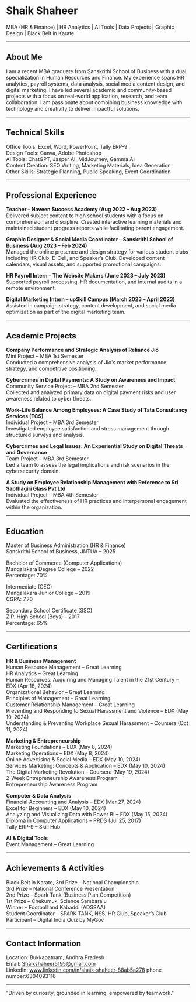 # Shaik Shaheer

MBA (HR & Finance) | HR Analytics | AI Tools | Data Projects | Graphic Design | Black Belt in Karate

---

## About Me

I am a recent MBA graduate from Sanskrithi School of Business with a dual specialization in Human Resources and Finance. My experience spans HR analytics, payroll systems, data analysis, social media content design, and digital marketing. I have led several academic and community-based projects with a focus on real-world application, research, and team collaboration. I am passionate about combining business knowledge with technology and creativity to deliver impactful solutions.

---

## Technical Skills

Office Tools: Excel, Word, PowerPoint, Tally ERP-9  
Design Tools: Canva, Adobe Photoshop  
AI Tools: ChatGPT, Jasper AI, MidJourney, Gamma AI  
Content Creation: SEO Writing, Marketing Materials, Idea Generation  
Other Skills: Strategic Planning, Public Speaking, Event Coordination  

---

## Professional Experience

**Teacher – Naveen Success Academy (Aug 2022 – Aug 2023)**  
Delivered subject content to high school students with a focus on comprehension and discipline. Created interactive learning materials and maintained student progress reports while facilitating parent engagement.

**Graphic Designer & Social Media Coordinator – Sanskrithi School of Business (Aug 2023 – Feb 2024)**  
Managed the online presence and design strategy for various student clubs including HR Club, E-Cell, and Speaker’s Club. Developed content calendars, visual assets, and supported promotional campaigns.

**HR Payroll Intern – The Website Makers (June 2023 – July 2023)**  
Supported payroll processing, HR documentation, and internal audits in a remote environment.

**Digital Marketing Intern – upSkill Campus (March 2023 – April 2023)**  
Assisted in campaign strategy, content development, and social media optimization as part of the digital marketing team.

---

## Academic Projects

**Company Performance and Strategic Analysis of Reliance Jio**  
Mini Project – MBA 1st Semester  
Conducted a comprehensive analysis of Jio's market performance, strategy, and competitive positioning.

**Cybercrimes in Digital Payments: A Study on Awareness and Impact**  
Community Service Project – MBA 2nd Semester  
Collected and analyzed primary data on digital payment risks and user awareness related to cyber threats.

**Work-Life Balance Among Employees: A Case Study of Tata Consultancy Services (TCS)**  
Individual Project – MBA 3rd Semester  
Investigated employee satisfaction and stress management through structured surveys and analysis.

**Cybercrimes and Legal Issues: An Experiential Study on Digital Threats and Governance**  
Team Project – MBA 3rd Semester  
Led a team to assess the legal implications and risk scenarios in the cybersecurity domain.

**A Study on Employee Relationship Management with Reference to Sri Sapthagiri Glass Pvt Ltd**  
Individual Project – MBA 4th Semester  
Evaluated the effectiveness of HR practices and interpersonal engagement within the organization.

---

## Education

Master of Business Administration (HR & Finance)  
Sanskrithi School of Business, JNTUA – 2025  

Bachelor of Commerce (Computer Applications)  
Mangalakara Degree College – 2022  
Percentage: 70%  

Intermediate (CEC)  
Mangalakara Junior College – 2019  
CGPA: 7.70  

Secondary School Certificate (SSC)  
Z.P. High School (Boys) – 2017  
Percentage: 65%  

---

## Certifications

**HR & Business Management**  
Human Resource Management – Great Learning  
HR Analytics – Great Learning  
Human Resources: Acquiring and Managing Talent in the 21st Century – EDX (Apr 18, 2024)  
Organizational Behavior – Great Learning  
Principles of Management – Great Learning  
Customer Relationship Management – Great Learning  
Preventing and Responding to Sexual Harassment and Violence – EDX (May 10, 2024)  
Understanding & Preventing Workplace Sexual Harassment – Coursera (Oct 11, 2024)  

**Marketing & Entrepreneurship**  
Marketing Foundations – EDX (May 8, 2024)  
Marketing Operations – EDX (May 8, 2024)  
Online Advertising & Social Media – EDX (May 10, 2024)  
Services Marketing: Concepts & Application – EDX (May 10, 2024)  
The Digital Marketing Revolution – Coursera (May 19, 2024)  
2-Week Entrepreneurship Awareness Program  
Entrepreneurship Awareness Program  

**Computer & Data Analysis**  
Financial Accounting and Analysis – EDX (Mar 27, 2024)  
Excel for Beginners – EDX (May 10, 2024)  
Analyzing and Visualizing Data with Power BI – EDX (May 15, 2024)  
Diploma in Computer Applications – PRDS (Jul 25, 2017)  
Tally ERP-9 – Skill Hub  

**AI & Digital Tools**  
Event Management – Great Learning  

---

## Achievements & Activities

Black Belt in Karate, 3rd Prize – National Championship  
3rd Prize – National Conference Presentation  
2nd Prize – Spark Tank (Business Plan Competition)  
1st Prize – Chekumuki Science Sambaralu  
Winner – Football and Kabaddi (ADSSAA)  
Student Coordinator – SPARK TANK, NSS, HR Club, Speaker’s Club  
Participant – Digital India Quiz by MyGov  

---

## Contact Information

Location: Bukkapatnam, Andhra Pradesh  
Email: Shaikshaheer5195@gmail.com  
LinkedIn: www.linkedin.com/in/shaik-shaheer-88ab5a278
phone number:6304093116

---

"Driven by curiosity, grounded in learning, empowered by teamwork."
